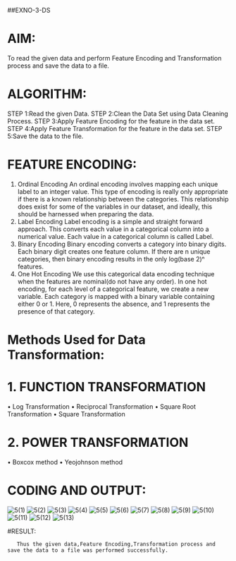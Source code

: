 ##EXNO-3-DS

# AIM:
To read the given data and perform Feature Encoding and Transformation process and save the data to a file.

# ALGORITHM:
STEP 1:Read the given Data.
STEP 2:Clean the Data Set using Data Cleaning Process.
STEP 3:Apply Feature Encoding for the feature in the data set.
STEP 4:Apply Feature Transformation for the feature in the data set.
STEP 5:Save the data to the file.

# FEATURE ENCODING:
1. Ordinal Encoding
An ordinal encoding involves mapping each unique label to an integer value. This type of encoding is really only appropriate if there is a known relationship between the categories. This relationship does exist for some of the variables in our dataset, and ideally, this should be harnessed when preparing the data.
2. Label Encoding
Label encoding is a simple and straight forward approach. This converts each value in a categorical column into a numerical value. Each value in a categorical column is called Label.
3. Binary Encoding
Binary encoding converts a category into binary digits. Each binary digit creates one feature column. If there are n unique categories, then binary encoding results in the only log(base 2)ⁿ features.
4. One Hot Encoding
We use this categorical data encoding technique when the features are nominal(do not have any order). In one hot encoding, for each level of a categorical feature, we create a new variable. Each category is mapped with a binary variable containing either 0 or 1. Here, 0 represents the absence, and 1 represents the presence of that category.

# Methods Used for Data Transformation:
  # 1. FUNCTION TRANSFORMATION
• Log Transformation
• Reciprocal Transformation
• Square Root Transformation
• Square Transformation
  # 2. POWER TRANSFORMATION
• Boxcox method
• Yeojohnson method

# CODING AND OUTPUT:
![5(1)](https://github.com/user-attachments/assets/57eeaee9-2d4f-4576-97e2-dcdf6bb2cc88)
![5(2)](https://github.com/user-attachments/assets/f60683f7-2ba4-46b7-8fbc-f1ef554949fe)
![5(3)](https://github.com/user-attachments/assets/48a0b429-0d82-4bcf-96cc-b726d9bad959)
![5(4)](https://github.com/user-attachments/assets/f8b4f580-e34e-40c8-9088-8c507cb21106)
![5(5)](https://github.com/user-attachments/assets/2767e561-5c6d-42f8-8cc9-c7bf74de4190)
![5(6)](https://github.com/user-attachments/assets/2ab7f556-a4aa-42a2-b82e-be6c6d0c67f2)
![5(7)](https://github.com/user-attachments/assets/0e76d045-e95a-4baf-88d3-f35231eb63a9)
![5(8)](https://github.com/user-attachments/assets/d58b6ae1-84d8-4b31-97b3-0f4ed70130e1)
![5(9)](https://github.com/user-attachments/assets/9ec00daa-c175-45a8-9fd7-e9724cfe6006)
![5(10)](https://github.com/user-attachments/assets/62042b03-2549-421c-a8a3-18a3bf6082bd)
![5(11)](https://github.com/user-attachments/assets/a323e8b5-2ddb-4fe1-9387-2940c79993b3)
![5(12)](https://github.com/user-attachments/assets/e317ad5f-754f-4957-81d5-0035dc115ded)
![5(13)](https://github.com/user-attachments/assets/aa555a36-bfea-450d-bc11-2cc7a78f6108)


#RESULT:


       Thus the given data,Feature Encoding,Transformation process and save the data to a file was performed successfully.

       
